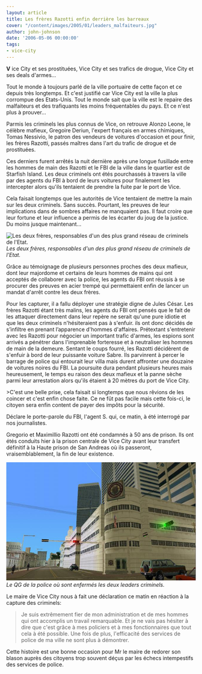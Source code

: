 ```yaml
---
layout: article
title: Les frères Razotti enfin derrière les barreaux
cover: "/content/images/2005/01/leaders_malfaiteurs.jpg"
author: john-johnson
date: '2006-05-06 00:00:00'
tags:
- vice-city
---
```


 **V** ice City et ses prostituées, Vice City et ses trafics de drogue, Vice City et ses deals d'armes...

Tout le monde à toujours parlé de la ville portuaire de cette façon et ce depuis très longtemps. Et c'est justifié car Vice City est la ville la plus corrompue des Etats-Unis. Tout le monde sait que la ville est le repaire des malfaiteurs et des trafiquants les moins fréquentables du pays. Et ce n'est plus à prouver...

Parmis les criminels les plus connus de Vice,&nbsp;on retrouve Alonzo Leone, le célèbre mafieux, Gregoire Deriun, l'expert français en armes chimiques, Tomas Nessivio, le patron des vendeurs de voitures d'occasion et pour finir, les frères Razotti, passés maîtres dans l'art du trafic de drogue et de prostituées.

Ces derniers furent arrêtés la nuit dernière après une longue fusillade entre les hommes de main des Razotti et le FBI de la ville&nbsp;dans le quartier est de Starfish Island. Les deux criminels ont étés pourchassés à travers la ville par&nbsp;des agents du FBI à bord de leurs voitures&nbsp;pour finalement les intercepter alors qu'ils tentaient de prendre la fuite par le port de Vice.

Cela faisait longtemps que les autorités de Vice tentaient de mettre la main sur les deux criminels. Sans succès. Pourtant, les preuves de leur implications dans de sombres affaires ne manquaient pas. Il faut croire que leur fortune et leur influence a permis de les écarter du joug de la justice. Du moins jusque maintenant...

![Les deux frères, responsables d'un des plus grand réseau de criminels de l'Etat.](/content/images/2005/01/leaders_malfaiteurs.jpg)
_Les deux frères, responsables d'un des plus grand réseau de criminels de l'Etat._

Grâce au témoignage de plusieurs personnes proches des deux mafieux, dont leur majordome et certains de leurs hommes de mains qui ont acceptés de collaborer avec la police, les agents du FBI ont réussis à se procurer des preuves en acier trempé qui permettaient enfin de lancer un mandat d'arrêt contre les deux frères.

Pour les capturer, il a fallu déployer une stratégie digne de Jules César. Les frères Razotti étant très malins, les agents du FBI ont pensés que le fait de les attaquer directement dans leur repère ne serait qu'une pure idiotie et que les deux criminels n'hésiteraient pas à s'enfuir. ils ont donc décidés de s’infiltre en prenant l’apparence d'hommes d'affaires. Prétextant s'entretenir avec les Razotti pour négocier un important trafic d'armes, les espions sont arrivés a pénétrer dans l'imprenable forteresse et à neutraliser les hommes de main de la demeure. Sentant le coups fourré, les Razotti décidèrent de s'enfuir à bord de leur puissante voiture Sabre. Ils parvinrent à percer le barrage de police qui entourait leur villa mais durent affronter une douzaine de voitures noires du FBI. La poursuite dura pendant plusieurs heures mais heureusement, le temps eu raison des deux mafieux et la panne sèche parmi leur arrestation alors qu'ils étaient à 20 mètres du port de Vice City.

\>C'est une belle prise, cela faisait si longtemps que nous rêvions de les coincer et c'est enfin chose faite. Ce ne fût pas facile mais cette fois-ci, le citoyen sera enfin content de payer des impôts pour la sécurité.

Déclare le porte-parole du FBI, l'agent S. qui, ce matin, à été interrogé par nos journalistes.

Gregorio et Maximillio Razotti ont été condamnés à 50 ans de prison. Ils ont étés&nbsp;conduits hier à la prison centrale de Vice City avant leur transfert définitif à la Haute prison de San Andreas où ils passeront, vraisemblablement, la fin de leur existence.

![Le QG de la police où sont enfermés les deux leaders criminels.](/content/images/2005/01/Commissariat.jpg)
_Le QG de la police où sont enfermés les deux leaders criminels._

Le maire de Vice City nous à fait une déclaration ce matin en réaction à la capture des criminels:

> Je suis extrêmement fier de mon administration et de mes hommes qui ont accomplis un travail remarquable. Et je ne vais pas hésiter à dire que c'est grâce à mes policiers et à mes fonctionnaires que tout cela à été possible. Une fois de plus, l'efficacité des services de police de ma ville ne sont plus à démontrer.

Cette histoire est une bonne occasion pour Mr le maire de redorer son blason auprès des citoyens trop souvent déçus par les échecs intempestifs des services de police.